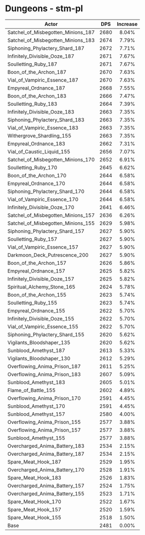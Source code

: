 # Dungeons - stm-pl
| Actor | DPS | Increase |
|---|:---:|:---:|
|Satchel_of_Misbegotten_Minions_187|2680|8.04%|
|Satchel_of_Misbegotten_Minions_183|2674|7.79%|
|Siphoning_Phylactery_Shard_187|2672|7.71%|
|Infinitely_Divisible_Ooze_187|2671|7.67%|
|Soulletting_Ruby_187|2671|7.67%|
|Boon_of_the_Archon_187|2670|7.63%|
|Vial_of_Vampiric_Essence_187|2670|7.63%|
|Empyreal_Ordnance_187|2668|7.55%|
|Boon_of_the_Archon_183|2666|7.47%|
|Soulletting_Ruby_183|2664|7.39%|
|Infinitely_Divisible_Ooze_183|2663|7.35%|
|Siphoning_Phylactery_Shard_183|2663|7.35%|
|Vial_of_Vampiric_Essence_183|2663|7.35%|
|Withergrove_Shardling_155|2663|7.35%|
|Empyreal_Ordnance_183|2662|7.31%|
|Vial_of_Caustic_Liquid_155|2656|7.07%|
|Satchel_of_Misbegotten_Minions_170|2652|6.91%|
|Soulletting_Ruby_170|2645|6.62%|
|Boon_of_the_Archon_170|2644|6.58%|
|Empyreal_Ordnance_170|2644|6.58%|
|Siphoning_Phylactery_Shard_170|2644|6.58%|
|Vial_of_Vampiric_Essence_170|2644|6.58%|
|Infinitely_Divisible_Ooze_170|2641|6.46%|
|Satchel_of_Misbegotten_Minions_157|2636|6.26%|
|Satchel_of_Misbegotten_Minions_155|2629|5.98%|
|Siphoning_Phylactery_Shard_157|2627|5.90%|
|Soulletting_Ruby_157|2627|5.90%|
|Vial_of_Vampiric_Essence_157|2627|5.90%|
|Darkmoon_Deck_Putrescence_200|2627|5.90%|
|Boon_of_the_Archon_157|2626|5.86%|
|Empyreal_Ordnance_157|2625|5.82%|
|Infinitely_Divisible_Ooze_157|2625|5.82%|
|Spiritual_Alchemy_Stone_165|2624|5.78%|
|Boon_of_the_Archon_155|2623|5.74%|
|Soulletting_Ruby_155|2623|5.74%|
|Empyreal_Ordnance_155|2622|5.70%|
|Infinitely_Divisible_Ooze_155|2622|5.70%|
|Vial_of_Vampiric_Essence_155|2622|5.70%|
|Siphoning_Phylactery_Shard_155|2620|5.62%|
|Vigilants_Bloodshaper_135|2620|5.62%|
|Sunblood_Amethyst_187|2613|5.33%|
|Vigilants_Bloodshaper_130|2612|5.29%|
|Overflowing_Anima_Prison_187|2611|5.25%|
|Overflowing_Anima_Prison_183|2607|5.09%|
|Sunblood_Amethyst_183|2605|5.01%|
|Flame_of_Battle_155|2602|4.89%|
|Overflowing_Anima_Prison_170|2591|4.45%|
|Sunblood_Amethyst_170|2591|4.45%|
|Sunblood_Amethyst_157|2580|4.00%|
|Overflowing_Anima_Prison_155|2577|3.88%|
|Overflowing_Anima_Prison_157|2577|3.88%|
|Sunblood_Amethyst_155|2577|3.88%|
|Overcharged_Anima_Battery_183|2534|2.15%|
|Overcharged_Anima_Battery_187|2534|2.15%|
|Spare_Meat_Hook_187|2529|1.95%|
|Overcharged_Anima_Battery_170|2528|1.91%|
|Spare_Meat_Hook_183|2526|1.83%|
|Overcharged_Anima_Battery_157|2524|1.75%|
|Overcharged_Anima_Battery_155|2523|1.71%|
|Spare_Meat_Hook_170|2522|1.67%|
|Spare_Meat_Hook_157|2520|1.59%|
|Spare_Meat_Hook_155|2518|1.50%|
|Base|2481|0.00%|
